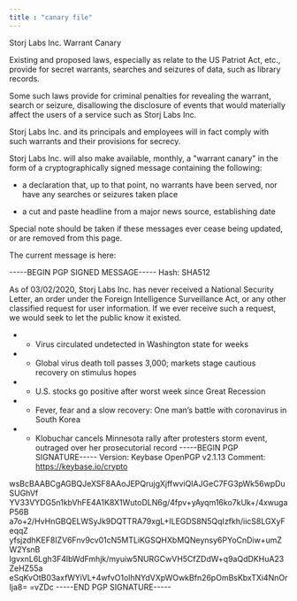 ```yaml
---
title : "canary file"
---
```


Storj Labs Inc. Warrant Canary

Existing and proposed laws, especially as relate to the US Patriot Act, etc., provide for secret warrants,
searches and seizures of data, such as library records.

Some such laws provide for criminal penalties for revealing the warrant, search or seizure, disallowing the
disclosure of events that would materially affect the users of a service such as Storj Labs Inc.

Storj Labs Inc. and its principals and employees will in fact comply with such warrants and their provisions
for secrecy.

Storj Labs Inc. will also make available, monthly, a "warrant canary" in the form of a cryptographically signed
message containing the following:

- a declaration that, up to that point, no warrants have been served, nor have any searches or seizures
  taken place

- a cut and paste headline from a major news source, establishing date

Special note should be taken if these messages ever cease being updated, or are removed from this page.

The current message is here:

-----BEGIN PGP SIGNED MESSAGE-----
Hash: SHA512

As of 03/02/2020, Storj Labs Inc. has never received a National Security Letter, an order under the Foreign Intelligence
 Surveillance Act, or any other classified request for user information. If we ever receive such a request, we would
 seek to let the public know it existed.
 
- - Virus circulated undetected in Washington state for weeks
- - Global virus death toll passes 3,000; markets stage cautious recovery on stimulus hopes
- - U.S. stocks go positive after worst week since Great Recession
- - Fever, fear and a slow recovery: One man’s battle with coronavirus in South Korea
- - Klobuchar cancels Minnesota rally after protesters storm event, outraged over her prosecutorial record
-----BEGIN PGP SIGNATURE-----
Version: Keybase OpenPGP v2.1.13
Comment: https://keybase.io/crypto

wsBcBAABCgAGBQJeXSF8AAoJEPQrujgXjffwviQIAJGeC7FG3pWk56wpDuSUGhVf
YV33VYDG5n1kbVhFE4A1K8X1WutoDLN6g/4fpv+yAyqm16ko7kUk+/4xwugaP56B
a7o+2/HvHnGBQELWSyJk9DQTTRA79xgL+ILEGDS8N5QqIzfkh/iicS8LGXyFeqqZ
yfsjzdhKEF8IZV6Fnv9cv01cN5MTLiKGSQHXbMQNeynsy6PYoCnDiw+umZW2YsnB
lgvxnL6Lgh3F4lbWdFmhjk/myuiw5NURGCwVH5CfZDdW+q9aQdDKHuA23ZeHZ55a
eSqKvOtB03axfWYiVL+4wfvO1olhNYdVXpWOwkBfn26pOmBsKbxTXi4NnOrIja8=
=vZDc
-----END PGP SIGNATURE-----

